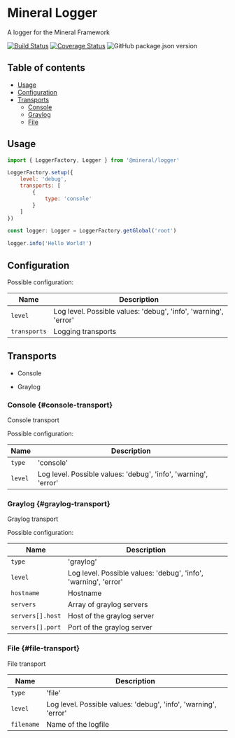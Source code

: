 # Mineral Logger

A logger for the Mineral Framework

[![Build Status](https://travis-ci.org/mineral-framework/ts-logger.svg?branch=master)](https://travis-ci.org/mineral-framework/ts-logger) [![Coverage Status](https://coveralls.io/repos/github/mineral-framework/ts-logger/badge.svg?branch=master)](https://coveralls.io/github/mineral-framework/ts-logger?branch=master) ![GitHub package.json version](https://img.shields.io/github/package-json/v/mineral-framework/ts-logger?logo=npm)

## Table of contents
* [Usage](#usage)
* [Configuration](#configuration)
* [Transports](#transports)
  * [Console](#console-transport)
  * [Graylog](#graylog-transport)
  * [File](#file-transport)


## Usage

``` js
import { LoggerFactory, Logger } from '@mineral/logger'

LoggerFactory.setup({
    level: 'debug',
    transports: [
        {
            type: 'console'
        }
    ]
})

const logger: Logger = LoggerFactory.getGlobal('root')

logger.info('Hello World!')

```

## Configuration
Possible configuration:

| Name         | Description    |
| ------------ | -------------- |
| `level`      | Log level. Possible values: 'debug', 'info', 'warning', 'error' |
| `transports` | Logging transports |

## Transports
* Console

* Graylog


### Console {#console-transport}
Console transport

Possible configuration:

| Name         | Description    |
| ------------ | -------------- |
| `type`       | 'console'      |
| `level`      | Log level. Possible values: 'debug', 'info', 'warning', 'error' |

### Graylog {#graylog-transport}
Graylog transport

Possible configuration:

| Name             | Description    |
| ---------------- | -------------- |
| `type`           | 'graylog'      |
| `level`      | Log level. Possible values: 'debug', 'info', 'warning', 'error' |
| `hostname`       | Hostname       |
| `servers`        | Array of graylog servers |
| `servers[].host` | Host of the graylog server |
| `servers[].port` | Port of the graylog server |

### File {#file-transport}
File transport

| Name         | Description    |
| ------------ | -------------- |
| `type`       | 'file'         |
| `level`      | Log level. Possible values: 'debug', 'info', 'warning', 'error' |
| `filename`   | Name of the logfile |